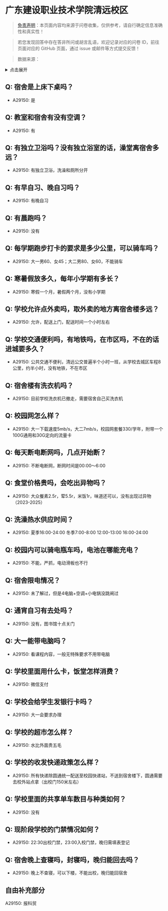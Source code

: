 # 广东建设职业技术学院清远校区

> [免责声明](https://colleges.chat/#_3)：本页面内容均来源于问卷收集，仅供参考，请自行确定信息准确性和真实性！

> 若您发现回答中存在答非所问或胡言乱语，欢迎记录对应的问卷 ID，前往页面对应的 GitHub 页面，通过 issue 或邮件等方式提交反馈！

> 数据来源：

<details><summary>点击展开</summary>
<ul>
<li>A29150: 匿名 (2025 年 06 月)</li>
</ul>
</details>

## Q: 宿舍是上床下桌吗？

- A29150: 是

## Q: 教室和宿舍有没有空调？

- A29150: 有

## Q: 有独立卫浴吗？没有独立浴室的话，澡堂离宿舍多远？

- A29150: 有独立卫浴，洗澡和厕所分开

## Q: 有早自习、晚自习吗？

- A29150: 有晚自习

## Q: 有晨跑吗？

- A29150: 没有

## Q: 每学期跑步打卡的要求是多少公里，可以骑车吗？

- A29150: 大一男60、女45；大二男80、女60，不能骑车

## Q: 寒暑假放多久，每年小学期有多长？

- A29150: 寒假一个月，暑假两个月，没有小学期

## Q: 学校允许点外卖吗，取外卖的地方离宿舍楼多远？

- A29150: 允许，配送上门，配送时间一个小时左右

## Q: 学校交通便利吗，有地铁吗，在市区吗，不在的话进城要多久？

- A29150: 公共交通不便利，清远公交普遍半个小时一班，从学校去城区车程8公里，约半小时，没有地铁，不在市区

## Q: 宿舍楼有洗衣机吗？

- A29150: 目前学校洗衣机已撤走，需要宿舍自己买洗衣机

## Q: 校园网怎么样？

- A29150: 大一下载速度5mb/s，大二7mb/s，校园网套餐330/学年，附带一个100G通用和30G定向的流量卡

## Q: 每天断电断网吗，几点开始断？

- A29150: 不断电断网，断网时间是00:00～6:00

## Q: 食堂价格贵吗，会吃出异物吗？

- A29150: 大众餐素2.5r，荤5.5r，米饭1r，味道还可以，没有出现过异物（2023-2025）

## Q: 洗澡热水供应时间？

- A29150: 夏季16:00-24:00 冬季7:00-8:00 12:00-13:00 16:00-24:00

## Q: 校园内可以骑电瓶车吗，电池在哪能充电？

- A29150: 不能，严抓，电动滑板也不行

## Q: 宿舍限电情况？

- A29150: 未了解过，但是4电脑+空调+小电锅没跳闸过

## Q: 通宵自习有去处吗？

- A29150: 没有，图书馆十点关门

## Q: 大一能带电脑吗？

- A29150: 看课程内容，一般无特殊要求不用带电脑

## Q: 学校里面用什么卡，饭堂怎样消费？

- A29150: 微信支付

## Q: 学校会给学生发银行卡吗？

- A29150: 大一会要求办理

## Q: 学校的超市怎么样？

- A29150: 水比外面贵五毛

## Q: 学校的收发快递政策怎么样？

- A29150: 所有快递除圆通统一配送至校园快递站，不送到宿舍楼下，圆通需要去校外站点拿（出校门150米左右）

## Q: 学校里面的共享单车数目与种类如何？

- A29150: 没有

## Q: 现阶段学校的门禁情况如何？

- A29150: 22:30出校门禁，23:00入校门禁，晚归需填表登记

## Q: 宿舍晚上查寝吗，封寝吗，晚归能回去吗？

- A29150: 晚上不查寝，可以下楼，不能出校，晚归能回宿舍

## 自由补充部分

A29150: 报科贸
